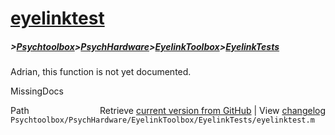 # [eyelinktest](eyelinktest)
##### >[Psychtoolbox](Psychtoolbox)>[PsychHardware](PsychHardware)>[EyelinkToolbox](EyelinkToolbox)>[EyelinkTests](EyelinkTests)

Adrian, this function is not yet documented.


 MissingDocs



<div class="code_header" style="text-align:right;">
  <span style="float:left;">Path&nbsp;&nbsp;</span> <span class="counter">Retrieve <a href=
  "https://raw.github.com/Psychtoolbox-3/Psychtoolbox-3/beta/Psychtoolbox/PsychHardware/EyelinkToolbox/EyelinkTests/eyelinktest.m">current version from GitHub</a> | View <a href=
  "https://github.com/Psychtoolbox-3/Psychtoolbox-3/commits/beta/Psychtoolbox/PsychHardware/EyelinkToolbox/EyelinkTests/eyelinktest.m">changelog</a></span>
</div>
<div class="code">
  <code>Psychtoolbox/PsychHardware/EyelinkToolbox/EyelinkTests/eyelinktest.m</code>
</div>

